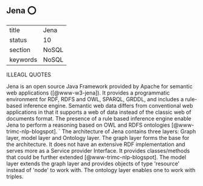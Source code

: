 ## Jena :o:


|          |          |
| -------- | -------- |
| title    | Jena     | 
| status   | 10       |
| section  | NoSQL    |
| keywords | NoSQL    |


ILLEAGL QUOTES

Jena is an open source Java Framework provided by Apache for semantic
web applications ([@www-w3-jena]). It provides a programmatic
environment for RDF, RDFS and OWL, SPARQL, GRDDL, and includes a
rule-based inference engine. Semantic web data differs from
conventional web applications in that it supports a web of data
instead of the classic web of documents format. The presence of a rule
based inference engine enable Jena to perform a reasoning based on OWL
and RDFS ontologies [@www-trimc-nlp-blogspot]. ` The architecture
of Jena contains three layers: Graph layer, model layer and Ontology
layer. The graph layer forms the base for the architecture. It does
not have an extensive RDF implementation and serves more as a Service
provider Interface. It provides classes/methods that could be further
extended [@www-trimc-nlp-blogspot].  The model layer extends the
graph layer and provides objects of type 'resource' instead of 'node'
to work with.  The ontology layer enables one to work with triples.



